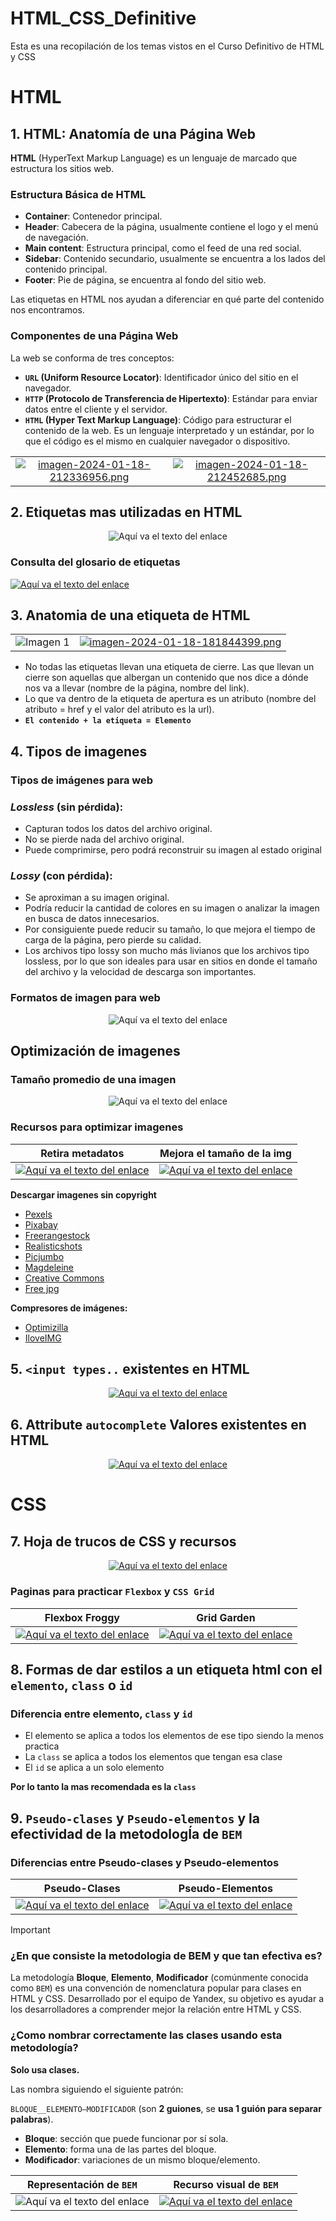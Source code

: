 # HTML_CSS_Definitive
Esta es una recopilación de los temas vistos en el Curso Definitivo de HTML y CSS 

# HTML 


## 1. HTML: Anatomía de una Página Web

**HTML** (HyperText Markup Language) es un lenguaje de marcado que estructura los sitios web.

### Estructura Básica de HTML

- **Container**: Contenedor principal.
- **Header**: Cabecera de la página, usualmente contiene el logo y el menú de navegación.
- **Main content**: Estructura principal, como el feed de una red social.
- **Sidebar**: Contenido secundario, usualmente se encuentra a los lados del contenido principal.
- **Footer**: Pie de página, se encuentra al fondo del sitio web.

Las etiquetas en HTML nos ayudan a diferenciar en qué parte del contenido nos encontramos.

### Componentes de una Página Web

La web se conforma de tres conceptos:

- **`URL` (Uniform Resource Locator)**: Identificador único del sitio en el navegador.
- **`HTTP` (Protocolo de Transferencia de Hipertexto)**: Estándar para enviar datos entre el cliente y el servidor.
- **`HTML` (Hyper Text Markup Language)**: Código para estructurar el contenido de la web. Es un lenguaje interpretado y un estándar, por lo que el código es el mismo en cualquier navegador o dispositivo.

|  |  |
|:---------:|:---------:|
|[![imagen-2024-01-18-212336956.png](https://i.postimg.cc/0rRKBM8s/imagen-2024-01-18-212336956.png)](https://postimg.cc/fSCb3bt2) | [![imagen-2024-01-18-212452685.png](https://i.postimg.cc/j2VyGkXm/imagen-2024-01-18-212452685.png)](https://postimg.cc/YG34FRTz) |



## 2. Etiquetas mas utilizadas en HTML

<p align="center">
  <img src="https://i.postimg.cc/NfcNw7wH/imagen-2024-01-18-163130336.png" alt="Aquí va el texto del enlace">
</p>

### Consulta del glosario de etiquetas
[![Aquí va el texto del enlace](https://i.postimg.cc/Y2GHRDTk/imagen-2024-01-18-213228704.png)](https://i.emezeta.com/weblog/html5-cheatsheet/html5-cheatsheet-2019.pdf)




## 3. Anatomia de una etiqueta de HTML
|  |  |
|:---------:|:---------:|
| ![Imagen 1](https://i.postimg.cc/TPtM4dNp/imagen-2024-01-18-181708773.png) |[![imagen-2024-01-18-181844399.png](https://i.postimg.cc/FFdz381j/imagen-2024-01-18-181844399.png)](https://postimg.cc/kDC7djQ4) |

- No todas las etiquetas llevan una etiqueta de cierre. Las que llevan un cierre son aquellas que albergan un contenido que nos dice a dónde nos va a llevar (nombre de la página, nombre del link).
- Lo que va dentro de la etiqueta de apertura es un atributo (nombre del atributo = href y el valor del atributo es la url).
- **`El contenido + la etiqueta = Elemento`**



## 4. Tipos de imagenes
### Tipos de imágenes para web

### *Lossless* (sin pérdida):
- Capturan todos los datos del archivo original.
- No se pierde nada del archivo original.
- Puede comprimirse, pero podrá reconstruir su imagen al estado original

### *Lossy* (con pérdida):
- Se aproximan a su imagen original.
- Podría reducir la cantidad de colores en su imagen o analizar la imagen en busca de datos innecesarios.
- Por consiguiente puede reducir su tamaño, lo que mejora el tiempo de carga de la página, pero pierde su calidad.
- Los archivos tipo lossy son mucho más livianos que los archivos tipo lossless, por lo que son ideales para usar en sitios en donde el tamaño del archivo y la velocidad de descarga son importantes.

### Formatos de imagen para web
<p align="center">
  <img src="https://i.postimg.cc/mgpt804G/imagen-2024-01-23-172553242.png" alt="Aquí va el texto del enlace">
</p>



## Optimización de imagenes

### Tamaño promedio de una imagen 
<p align="center">
  <img src="https://i.postimg.cc/Jzk92XV4/imagen-2024-01-23-172948494.png" alt="Aquí va el texto del enlace">
</p>

### Recursos para optimizar imagenes 
|Retira metadatos | Mejora el tamaño de la img |
|:---------:|:---------:|
|[![Aquí va el texto del enlace](https://i.postimg.cc/8CnXkPVn/imagen-2024-01-23-173346423.png)](https://www.verexif.com/) |[![Aquí va el texto del enlace](https://i.postimg.cc/N0tPCPkp/imagen-2024-01-23-173126412.png)](https://tinypng.com/)|

**Descargar imagenes sin copyright**
- [Pexels](https://www.pexels.com/es-es/)
- [Pixabay](https://pixabay.com/)
- [Freerangestock](https://www.freerangestock.com/)
- [Realisticshots](https://realisticshots.com/)
- [Picjumbo](https://picjumbo.com/)
- [Magdeleine](https://magdeleine.co/)
- [Creative Commons](https://search.creativecommons.org/)
- [Free jpg](https://www.freejpg.com.ar/)

**Compresores de imágenes:**
- [Optimizilla](https://imagecompressor.com/es/)
- [IloveIMG](https://www.iloveimg.com/es)

## 5. `<input types..` existentes en HTML
<p align="center">
  <a href="https://developer.mozilla.org/es/docs/Web/HTML/Element/input">
    <img src="https://i.postimg.cc/MTdcbqqh/imagen-2024-01-25-181810160.png" alt="Aquí va el texto del enlace">
  </a>
</p>

## 6. Attribute `autocomplete` Valores existentes en HTML
<p align="center">
  <a href="https://developer.mozilla.org/en-US/docs/Web/HTML/Attributes/autocomplete">
    <img src="https://i.postimg.cc/pr31rNhF/imagen-2024-01-25-185245182.png" alt="Aquí va el texto del enlace">
  </a>
</p>


# CSS

## 7. Hoja de trucos de CSS y recursos
<p align="center">
  <a href="https://htmlcheatsheet.com/css/">
    <img src="https://i.postimg.cc/pXVG5w9X/imagen-2024-02-05-150922143.png" alt="Aquí va el texto del enlace">
  </a>
</p>


### Paginas para practicar `Flexbox` y `CSS Grid`
|Flexbox Froggy | Grid Garden |
|:---------:|:---------:|
|[![Aquí va el texto del enlace](https://i.postimg.cc/xdbJx1Zj/imagen-2024-02-05-151723690.png)](https://flexboxfroggy.com/#es) |[![Aquí va el texto del enlace](https://i.postimg.cc/zDs3PNr0/imagen-2024-02-05-151829227.png)](https://cssgridgarden.com/#es)|



## 8. Formas de dar estilos a un etiqueta html con el `elemento`, `class` o `id`

### Diferencia entre elemento, `class` y `id`
- El elemento se aplica a todos los elementos de ese tipo siendo la menos practica
- La `class` se aplica a todos los elementos que tengan esa clase
- El `id` se aplica a un solo elemento 

**Por lo tanto la mas recomendada es la `class`**



## 9. `Pseudo-clases` y `Pseudo-elementos` y la efectividad de la metodologÍa de `BEM`

### Diferencias entre Pseudo-clases y Pseudo-elementos
|Pseudo-Clases | Pseudo-Elementos |
|:---------:|:---------:|
|[![Aquí va el texto del enlace](https://i.postimg.cc/sDjm2xK0/imagen-2024-02-05-164155325.png)](https://developer.mozilla.org/es/docs/Web/CSS/Pseudo-classes) |[![Aquí va el texto del enlace](https://i.postimg.cc/t47zhcK3/imagen-2024-02-05-164211893.png)](https://developer.mozilla.org/es/docs/Web/CSS/Pseudoelementos)|


> [!IMPORTANT]
>
> ### ¿En que consiste la metodologia de BEM y que tan efectiva es?
> 
> La metodología **Bloque**, **Elemento**, **Modificador** (comúnmente conocida como `BEM`) es una convención de nomenclatura popular para clases en HTML y CSS. Desarrollado por el equipo de Yandex, su objetivo es ayudar a los desarrolladores a comprender mejor la relación entre HTML y CSS.
> 
> ### ¿Como nombrar correctamente las clases usando esta metodología?
> **Solo usa clases.** 
> 
> Las nombra siguiendo el siguiente patrón:
> 
> `BLOQUE__ELEMENTO—MODIFICADOR` (son **2 guiones**, se **usa 1 guión para separar palabras**).
> 
> - **Bloque**: sección que puede funcionar por sí sola.
> - **Elemento**: forma una de las partes del bloque.
> - **Modificador**: variaciones de un mismo bloque/elemento.

| Representación de `BEM` | Recurso visual de `BEM` |
|:---------:|:---------:|
|![Aquí va el texto del enlace](https://i.postimg.cc/hjKgYVb0/imagen-2024-02-05-163646109.png) |[![Aquí va el texto del enlace](https://i.postimg.cc/vByHdJMf/imagen-2024-02-05-163633531.png)](https://bem-cheat-sheet.9elements.com)|

